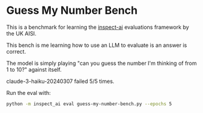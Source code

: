 # Guess My Number Bench

This is a benchmark for learning the [inspect-ai](https://inspect.aisi.org.uk/tutorial.html) evaluations framework by the UK AISI.

This bench is me learning how to use an LLM to evaluate is an answer is correct.

The model is simply playing "can you guess the number I'm thinking of from 1 to 10?" against itself.

claude-3-haiku-20240307 failed 5/5 times.

Run the eval with:
```bash
python -m inspect_ai eval guess-my-number-bench.py --epochs 5
```